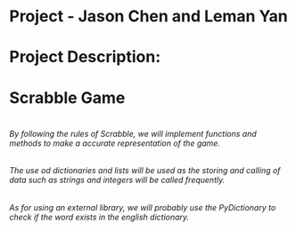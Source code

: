 # Project - Jason Chen and Leman Yan
# Project Description:
# Scrabble Game 
# 
###### By following the rules of Scrabble, we will implement functions and methods to make a accurate representation of the game.
###### The use od dictionaries and lists will be used as the storing and calling of data such as strings and integers will be called frequently.
###### As for using an external library, we will probably use the PyDictionary to check if the word exists in the english dictionary. 


